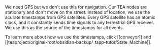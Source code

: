 We need GPS but we don't use this for navigation. Our TEA nodes are stationary and don't move on the street. Instead of location, we use the acurate timestamps from GPS satellites. Every GPS satellite has an atomic clock, and it constantly sends time signals to any terrestrial GPS receiver. We use this as the source of the timestamps for all events.

To learn more about how we use the timestamps, click [[conveyor]] and [[teaproject/original-root/obsidian-backup/_tapp-tutor/State_Machine]].
